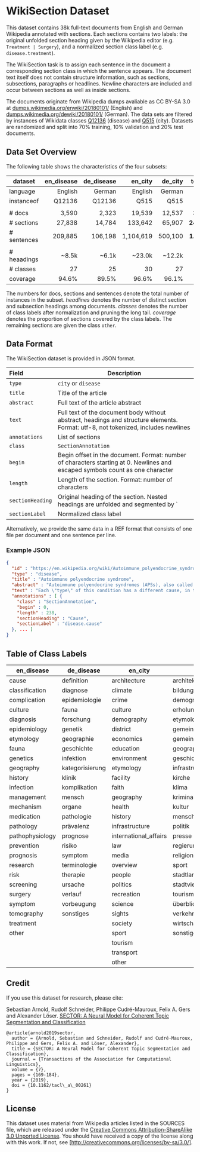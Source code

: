 # WikiSection Dataset

This dataset contains 38k full-text documents from English and German Wikipedia annotated with sections. Each sections contains two labels: the original unfolded section heading given by the Wikipedia editor (e.g. `Treatment | Surgery`), and a normalized section class label (e.g. `disease.treatment`).

The WikiSection task is to assign each sentence in the document a corresponding section class in which the sentence appears. The document text itself does not contain structure information, such as sections, subsections, paragraphs or headlines. Newline characters are included and occur between sections as well as inside sections.

The documents originate from Wikipedia dumps avaliable as CC BY-SA 3.0 at [dumps.wikimedia.org/enwiki/20180101/](https://dumps.wikimedia.org/enwiki/) (English) and [dumps.wikimedia.org/dewiki/20180101/](https://dumps.wikimedia.org/dewiki/) (German). The data sets are filtered by instances of Wikidata classes [Q12136](https://www.wikidata.org/wiki/Q12136) (disease) and [Q515](https://www.wikidata.org/wiki/Q515) (city). Datasets are randomized and split into 70% training, 10% validation and 20% test documents.

## Data Set Overview

The following table shows the characteristics of the four subsets:

| dataset     | **en_disease** | **de_disease** | **en_city** | **de_city** | **total** |
|-------------|---------------:|---------------:|------------:|------------:|----------:|
| language    |     English    |     German     |   English   |    German   |           |
| instanceof  |     Q12136     |     Q12136     |     Q515    |     Q515    |           |
|             |                |                |             |             |           |
| # docs      |          3,590 |          2,323 |      19,539 |      12,537 |   **38k** |
| # sections  |         27,838 |         14,784 |     133,642 |      65,907 |  **242k** |
| # sentences |        209,885 |        106,198 |   1,104,619 |     500,100 |  **1.9M** |
|             |                |                |             |             |           |
| # heaadings |          ~8.5k |          ~6.1k |      ~23.0k |      ~12.2k |           |
| # classes   |             27 |             25 |          30 |          27 |           |
| coverage    |          94.6% |          89.5% |       96.6% |       96.1% |           |

The numbers for docs, sections and sentences denote the total number of instances in the subset. *headlines* denotes the number of distinct section and subsection headings among documents. *classes* denotes the number of class labels after normalization and pruning the long tail. *coverage* denotes the proportion of sections covered by the class labels. The remaining sections are given the class `other`.

## Data Format

The WikiSection dataset is provided in JSON format.

| Field          | Description                                              |
|:---------------|----------------------------------------------------------|
| `type`         | `city` or `disease`                                      |
| `title`        | Title of the article                                     |
| `abstract`     | Full text of the article abstract                        |
| `text`         | Full text of the document body without abstract, headings and structure elements. Format: utf-8, not tokenized, includes newlines |
| `annotations`  | List of sections                                         |
| `class`        | `SectionAnnotation`                                      |
| `begin`        | Begin offset in the document. Format: number of characters starting at 0. Newlines and escaped symbols count as one character |
| `length`       | Length of the section. Format: number of characters      |
| `sectionHeading` | Original heading of the section. Nested headings are unfolded and segmented by ` | `. |
| `sectionLabel` | Normalized class label                                   |

Alternatively, we provide the same data in a REF format that consists of one file per document and one sentence per line.

### Example JSON

```JSON 
{
  "id" : "https://en.wikipedia.org/wiki/Autoimmune_polyendocrine_syndrome",
  "type" : "disease",
  "title" : "Autoimmune polyendocrine syndrome",
  "abstract" : "Autoimmune polyendocrine syndromes (APSs), also called [...]",
  "text" : "Each \"type\" of this condition has a different cause, in terms of [...]",
  "annotations" : [ {
    "class" : "SectionAnnotation",
    "begin" : 0,
    "length" : 238,
    "sectionHeading" : "Cause",
    "sectionLabel" : "disease.cause"
  }, ... ]
}
```

## Table of Class Labels

| **en_disease**  | **de_disease**  | **en_city**           | **de_city**           |
|-----------------|-----------------|-----------------------|-----------------------|
| cause           | definition      | architecture          | architektur           |
| classification  | diagnose        | climate               | bildung               |
| complication    | epidemiologie   | crime                 | demografie            |
| culture         | fauna           | culture               | erholung              |
| diagnosis       | forschung       | demography            | etymologie            |
| epidemiology    | genetik         | district              | gemeinde              |
| etymology       | geographie      | economics             | gemeindepartnerschaft |
| fauna           | geschichte      | education             | geographie            |
| genetics        | infektion       | environment           | geschichte            |
| geography       | kategorisierung | etymology             | infrastruktur         |
| history         | klinik          | facility              | kirche                |
| infection       | komplikation    | faith                 | klima                 |
| management      | mensch          | geography             | kriminalität          |
| mechanism       | organe          | health                | kultur                |
| medication      | pathologie      | history               | menschen              |
| pathology       | prävalenz       | infrastructure        | politik               |
| pathophysiology | prognose        | international_affairs | presse                |
| prevention      | risiko          | law                   | regierung             |
| prognosis       | symptom         | media                 | religion              |
| research        | terminologie    | overview              | sport                 |
| risk            | therapie        | people                | stadtlandschaft       |
| screening       | ursache         | politics              | stadtviertel          |
| surgery         | verlauf         | recreation            | tourismus             |
| symptom         | vorbeugung      | science               | überblick             |
| tomography      | sonstiges       | sights                | verkehr               |
| treatment       |                 | society               | wirtschaft            |
| other           |                 | sport                 | sonstiges             |
|                 |                 | tourism               |                       |
|                 |                 | transport             |                       |
|                 |                 | other                 |                       |

## Credit

If you use this dataset for research, please cite:

Sebastian Arnold, Rudolf Schneider, Philippe Cudré-Mauroux, Felix A. Gers and Alexander Löser. [SECTOR: A Neural Model for Coherent Topic Segmentation and Classification](https://transacl.org/ojs/index.php/tacl/article/view/1540/359)

```
@article{arnold2019sector,
  author = {Arnold, Sebastian and Schneider, Rudolf and Cudré-Mauroux, Philippe and Gers, Felix A. and Löser, Alexander},
  title = {SECTOR: A Neural Model for Coherent Topic Segmentation and Classification},
  journal = {Transactions of the Association for Computational Linguistics},
  volume = {7},
  pages = {169-184},
  year = {2019},
  doi = {10.1162/tacl\_a\_00261}
}
```

## License

This dataset uses material from Wikipedia articles listed in the SOURCES file, which are released under the [Creative Commons Attribution-ShareAlike 3.0 Unported License](https://creativecommons.org/licenses/by-sa/3.0/). You should have received a copy of the license along with this
work. If not, see [http://creativecommons.org/licenses/by-sa/3.0/].
